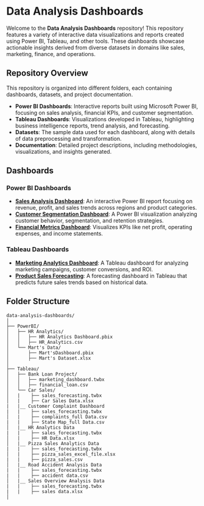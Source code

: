 # Data Analysis Dashboards

Welcome to the **Data Analysis Dashboards** repository! This repository features a variety of interactive data visualizations and reports created using Power BI, Tableau, and other tools. These dashboards showcase actionable insights derived from diverse datasets in domains like sales, marketing, finance, and operations.

## Repository Overview

This repository is organized into different folders, each containing dashboards, datasets, and project documentation.

- **Power BI Dashboards**: Interactive reports built using Microsoft Power BI, focusing on sales analysis, financial KPIs, and customer segmentation.
- **Tableau Dashboards**: Visualizations developed in Tableau, highlighting business intelligence reports, trend analysis, and forecasting.
- **Datasets**: The sample data used for each dashboard, along with details of data preprocessing and transformation.
- **Documentation**: Detailed project descriptions, including methodologies, visualizations, and insights generated.

## Dashboards

### Power BI Dashboards
- **[Sales Analysis Dashboard](link-to-dashboard)**: An interactive Power BI report focusing on revenue, profit, and sales trends across regions and product categories.
- **[Customer Segmentation Dashboard](link-to-dashboard)**: A Power BI visualization analyzing customer behavior, segmentation, and retention strategies.
- **[Financial Metrics Dashboard](link-to-dashboard)**: Visualizes KPIs like net profit, operating expenses, and income statements.

### Tableau Dashboards
- **[Marketing Analytics Dashboard](link-to-dashboard)**: A Tableau dashboard for analyzing marketing campaigns, customer conversions, and ROI.
- **[Product Sales Forecasting](link-to-dashboard)**: A forecasting dashboard in Tableau that predicts future sales trends based on historical data.

## Folder Structure

```plaintext
data-analysis-dashboards/
│
├── PowerBI/
│   ├── HR Analytics/
│   │   ├── HR Analytics Dashboard.pbix
│   │   ├── HR_Analytics.csv
│   └── Mart's Data/
│       ├── Mart'sDashboard.pbix
│       ├── Mart's Dataset.xlsx
│
├── Tableau/
│   ├── Bank Loan Project/
│   │   ├── marketing_dashboard.twbx
│   │   ├── financial_loan.csv
│   └── Car Sales/
│   |    ├── sales_forecasting.twbx
│   |    ├── Car Sales Data.xlsx
|   |__ Customer Complaint Dashboard
|   |    ├── sales_forecasting.twbx
│   |    ├── complaints_full Data.csv
|   |    ├── State Map_full Data.csv
│   |__ HR Analytics Data
|   |    ├── sales_forecasting.twbx
│   |    ├── HR Data.xlsx    
│   |__ Pizza Sales Analytics Data
|   |    ├── sales_forecasting.twbx
│   |    ├── pizza_sales_excel_file.xlsx
|   |    ├── pizza_sales.csv
│   |__ Road Accident Analysis Data
|   |    ├── sales_forecasting.twbx
|   |    ├── accident data.csv
│   |__ Sales Overview Analysis Data
|   |    ├── sales_forecasting.twbx
|   |    ├── sales data.xlsx
│
